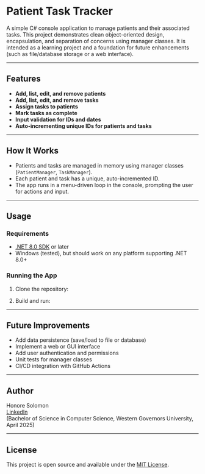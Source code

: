 # Patient Task Tracker

A simple C# console application to manage patients and their associated tasks. This project demonstrates clean object-oriented design, encapsulation, and separation of concerns using manager classes. It is intended as a learning project and a foundation for future enhancements (such as file/database storage or a web interface).

---

## Features

- **Add, list, edit, and remove patients**
- **Add, list, edit, and remove tasks**
- **Assign tasks to patients**
- **Mark tasks as complete**
- **Input validation for IDs and dates**
- **Auto-incrementing unique IDs for patients and tasks**

---

## How It Works

- Patients and tasks are managed in memory using manager classes (`PatientManager`, `TaskManager`).
- Each patient and task has a unique, auto-incremented ID.
- The app runs in a menu-driven loop in the console, prompting the user for actions and input.

---

## Usage

### **Requirements**
- [.NET 8.0 SDK](https://dotnet.microsoft.com/download) or later
- Windows (tested), but should work on any platform supporting .NET 8.0+

### **Running the App**
1. Clone the repository:

2. Build and run:

---

## Future Improvements

- Add data persistence (save/load to file or database)
- Implement a web or GUI interface
- Add user authentication and permissions
- Unit tests for manager classes
- CI/CD integration with GitHub Actions

---

## Author

Honore Solomon  
[LinkedIn](https://www.linkedin.com/in/honore-solomon/)  
(Bachelor of Science in Computer Science, Western Governors University, April 2025)

---

## License

This project is open source and available under the [MIT License](LICENSE).

